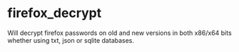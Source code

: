 # firefox_decrypt
Will decrypt firefox passwords on old and new versions in both x86/x64 bits whether using txt, json or sqlite databases.
